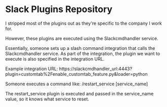 # Slack Plugins Repository

I stripped most of the plugins out as they're specific to the company I work for.

However, these plugins are executed using the Slackcmdhandler service.

Essentially, someone sets up a slash command integration that calls the Slackcmdhandler service.
As part of the integration, the plugin we want to execute is also specified in the integration URL.

Example integration URL: https://slackcmdhandler_url:4443?plugin=customtab%2Fenable_customtab_feature.py&loader=python

Someone executes a command like: /restart_service [service_name]

The restart_service plugin is executed and passed in the service_name value, so it knows what service to reset.
